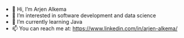 - 👋 Hi, I’m Arjen Alkema
- 👀 I’m interested in software development and data science
- 🌱 I’m currently learning Java
- 📫 You can reach me at: https://www.linkedin.com/in/arjen-alkema/

<!---
Ajalkema/Ajalkema is a ✨ special ✨ repository because its `README.md` (this file) appears on your GitHub profile.
You can click the Preview link to take a look at your changes.
--->
